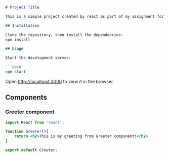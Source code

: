 ```markdown
# Project Title

This is a simple project created by react as part of my assignment for BCDV Front End class.

## Installation

Clone the repository, then install the dependencies:
npm install

## Usage

Start the development server:

```bash
npm start
```

Open [http://localhost:3000](http://localhost:3000) to view it in the browser.

## Components

### Greeter component

```jsx
import React from 'react';

function Greeter(){
    return <h2>This is my greeting from Greeter component!</h2>
}

export default Greeter;
```
